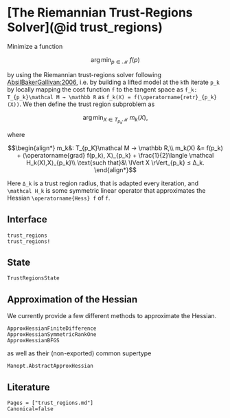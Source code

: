 # [The Riemannian Trust-Regions Solver](@id trust_regions)

Minimize a function

```math
\operatorname*{\arg\,min}_{p ∈ \mathcal{M}}\ f(p)
```

by using the Riemannian trust-regions solver following [AbsilBakerGallivan:2006](@cite),
i.e. by building a lifted model at the ``k``th iterate ``p_k`` by locally mapping the
cost function ``f`` to the tangent space as ``f_k: T_{p_k}\mathcal M → \mathbb R`` as
``f_k(X) = f(\operatorname{retr}_{p_k}(X))``.
We then define the trust region subproblem as

```math
\operatorname*{arg\,min}_{X ∈ T_{p_k}\mathcal M}\ m_k(X),
```

where

```math
\begin{align*}
m_k&: T_{p_K}\mathcal M → \mathbb R,\\
m_k(X) &= f(p_k) + ⟨\operatorname{grad} f(p_k), X⟩_{p_k} + \frac{1}{2}\langle \mathcal H_k(X),X⟩_{p_k}\\
\text{such that}&\ \lVert X \rVert_{p_k} ≤ Δ_k.
\end{align*}
```

Here ``Δ_k`` is a trust region radius, that is adapted every iteration, and ``\mathcal H_k`` is
some symmetric linear operator that approximates the Hessian ``\operatorname{Hess} f`` of ``f``.


## Interface

```@docs
trust_regions
trust_regions!
```

## State

```@docs
TrustRegionsState
```

## Approximation of the Hessian

We currently provide a few different methods to approximate the Hessian.

```@docs
ApproxHessianFiniteDifference
ApproxHessianSymmetricRankOne
ApproxHessianBFGS
```

as well as their (non-exported) common supertype

```@docs
Manopt.AbstractApproxHessian
```

## Literature

```@bibliography
Pages = ["trust_regions.md"]
Canonical=false
```
